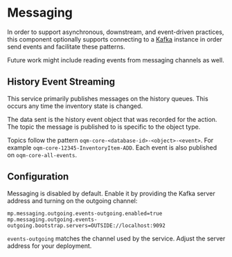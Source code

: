 # Messaging

In order to support asynchronous, downstream, and event-driven practices, this component optionally supports connecting to a [Kafka](https://kafka.apache.org/) instance in order send events and facilitate these patterns.

Future work might include reading events from messaging channels as well.

## History Event Streaming

This service primarily publishes messages on the history queues. This occurs any time the inventory state is changed.

The data sent is the history event object that was recorded for the action. The topic the message is published to is specific to the object type.

Topics follow the pattern `oqm-core-<database-id>-<object>-<event>`.
For example `oqm-core-12345-InventoryItem-ADD`. Each event is also published on `oqm-core-all-events`.

## Configuration

Messaging is disabled by default. Enable it by providing the Kafka server address and turning on the outgoing channel:

```properties
mp.messaging.outgoing.events-outgoing.enabled=true
mp.messaging.outgoing.events-outgoing.bootstrap.servers=OUTSIDE://localhost:9092
```

`events-outgoing` matches the channel used by the service. Adjust the server address for your deployment.
